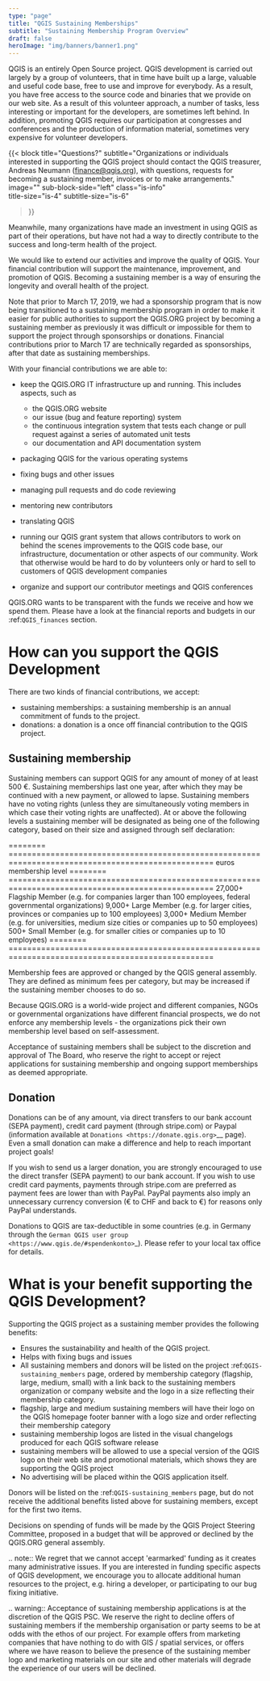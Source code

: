 ```yaml
---
type: "page"
title: "QGIS Sustaining Memberships"
subtitle: "Sustaining Membership Program Overview"
draft: false
heroImage: "img/banners/banner1.png"
---
```


QGIS is an entirely Open Source project. QGIS development is carried out
largely by a group of volunteers, that in time have built up a large, valuable
and useful code base, free to use and improve for everybody. As a result, you
have free access to the source code and binaries that we provide on our web
site. As a result of this volunteer approach, a number of tasks, less
interesting or important for the developers, are sometimes left behind. In
addition, promoting QGIS requires our participation at congresses and
conferences and the production of information material, sometimes very
expensive for volunteer developers.

{{< block
    title="Questions?"
    subtitle="Organizations or individuals interested in supporting the QGIS project should contact the QGIS treasurer, Andreas Neumann (finance@qgis.org), with questions, requests for becoming a sustaining member, invoices or to make arrangements."
    image=""
    sub-block-side="left"
    class="is-info"    
    title-size="is-4"
    subtitle-size="is-6"
>}}

Meanwhile, many organizations have made an investment in using QGIS as part of
their operations, but have not had a way to directly contribute to the success
and long-term health of the project.

We would like to extend our activities and improve the quality of QGIS. Your
financial contribution will support the maintenance, improvement, and promotion
of QGIS. Becoming a sustaining member is a way of ensuring the longevity and
overall health of the project.

Note that prior to March 17, 2019, we had a sponsorship program that is now being
transitioned to a sustaining membership program in order to make it easier for
public authorities to support the QGIS.ORG project by becoming a sustaining member
as previously it was difficult or impossible for them to support the project through
sponsorships or donations. Financial contributions prior to March 17 are technically
regarded as sponsorships, after that date as sustaining memberships.

With your financial contributions we are able to:

* keep the QGIS.ORG IT infrastructure up and running. This includes aspects, such as
  
  * the QGIS.ORG website
  * our issue (bug and feature reporting) system
  * the continuous integration system that tests each change or pull request against
    a series of automated unit tests
  * our documentation and API documentation system
  
* packaging QGIS for the various operating systems
* fixing bugs and other issues
* managing pull requests and do code reviewing
* mentoring new contributors
* translating QGIS
* running our QGIS grant system that allows contributors to work on behind the scenes
  improvements to the QGIS code base, our infrastructure, documentation or other aspects
  of our community. Work that otherwise would be hard to do by volunteers only or hard
  to sell to customers of QGIS development companies
* organize and support our contributor meetings and QGIS conferences

QGIS.ORG wants to be transparent with the funds we receive and how we spend them. Please have
a look at the financial reports and budgets in our :ref:`QGIS_finances` section.

How can you support the QGIS Development
========================================

There are two kinds of financial contributions, we accept:

* sustaining memberships: a sustaining membership is an annual commitment of funds to the project.
* donations: a donation is a once off financial contribution to the QGIS project.

Sustaining membership
---------------------

Sustaining members can support QGIS for any amount of money of at least 500 €.
Sustaining memberships last one year, after which they may be continued with a new
payment, or allowed to lapse. Sustaining members have no voting rights (unless they
are simultaneously voting members in which case their voting rights are unaffected).
At or above the following levels a sustaining member will be designated as being one
of the following category, based on their size and assigned through self declaration:

======== ==================================================================================================
euros    membership level
======== ==================================================================================================
27,000+  Flagship Member (e.g. for companies larger than 100 employees, federal governmental organizations)
9,000+   Large Member (e.g. for larger cities, provinces or companies up to 100 employees)
3,000+   Medium Member (e.g. for universities, medium size cities or companies up to 50 employees)
500+     Small Member (e.g. for smaller cities or companies up to 10 employees)
======== ==================================================================================================

Membership fees are approved or changed by the QGIS general assembly. They are defined as
minimum fees per category, but may be increased if the sustaining member chooses to do so.

Because QGIS.ORG is a world-wide project and different companies, NGOs or governmental
organizations have different financial prospects, we do not enforce any membership
levels - the organizations pick their own membership level based on self-assessment.

Acceptance of sustaining members shall be subject to the discretion and approval of The Board,
who reserve the right to accept or reject applications for sustaining membership and
ongoing support memberships as deemed appropriate.

Donation
--------

Donations can be of any amount, via direct transfers to our bank account (SEPA payment),
credit card payment (through stripe.com) or Paypal
(information available at `Donations <https://donate.qgis.org>`__ page).
Even a small donation can make a difference and help to reach important project goals!

If you wish to send us a larger donation, you are strongly encouraged to use the
direct transfer (SEPA payment) to our bank account. If you wish to use credit card
payments, payments through stripe.com are preferred as payment fees are lower than
with PayPal. PayPal payments also imply an unnecessary currency conversion (€ to CHF and
back to €) for reasons only PayPal understands.

Donations to QGIS are tax-deductible in some countries (e.g. in Germany through the 
`German QGIS user group <https://www.qgis.de/#spendenkonto>`_).
Please refer to your local tax office for details.

What is your benefit supporting the QGIS Development?
=====================================================

Supporting the QGIS project as a sustaining member provides the following benefits:

* Ensures the sustainability and health of the QGIS project.
* Helps with fixing bugs and issues
* All sustaining members and donors will be listed on the project :ref:`QGIS-sustaining_members` page,
  ordered by membership category (flagship, large, medium, small) with a 
  link back to the sustaining members organization or company website and the logo
  in a size reflecting their membership category.
* flagship, large and medium sustaining members will have their logo on the QGIS homepage
  footer banner with a logo size and order reflecting their membership category
* sustaining membership logos are listed in the visual changelogs produced for each QGIS
  software release
* sustaining members will be allowed to use a special version of the QGIS logo on their
  web site and promotional materials, which shows they are supporting the
  QGIS project
* No advertising will be placed within the QGIS application itself.

Donors will be listed on the :ref:`QGIS-sustaining_members` page,
but do not receive the additional benefits listed above for sustaining members, except for
the first two items.

Decisions on spending of funds will be made by the QGIS Project Steering Committee,
proposed in a budget that will be approved or declined by the QGIS.ORG general assembly.

.. note:: We regret that we cannot accept 'earmarked' funding as it creates
    many administrative issues. If you are interested in funding specific aspects
    of QGIS development, we encourage you to allocate additional human resources to
    the project, e.g. hiring a developer, or participating to our bug fixing
    initiative.

.. warning:: Acceptance of sustaining membership applications is at the discretion of the QGIS
   PSC. We reserve the right to decline offers of sustaining members if the membership
   organisation or party seems to be at odds with the ethos of our project. For
   example offers from marketing companies that have nothing to do with GIS /
   spatial services, or offers where we have reason to believe the presence of
   the sustaining member logo and marketing materials on our site and other materials will
   degrade the experience of our users will be declined.

